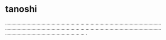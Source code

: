 # tanoshi

.........................................................................................................................................................................................................................................................................................................................